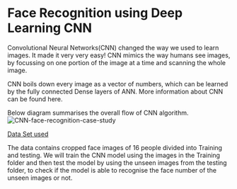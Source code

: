 <!-- # face-recognition -->
# Face Recognition using Deep Learning CNN
Convolutional Neural Networks(CNN) changed the way we used to learn images. It made it very very easy! CNN mimics the way humans see images, by focussing on one portion of the image at a time and scanning the whole image.

CNN boils down every image as a vector of numbers, which can be learned by the fully connected Dense layers of ANN. More information about CNN can be found here.

Below diagram summarises the overall flow of CNN algorithm.
![CNN-face-recognition-case-study](https://user-images.githubusercontent.com/77064772/201739240-defd1705-d5df-4122-8c58-b532eb653c83.png)

[Data Set used](https://thinkingneuron.com/wp-content/uploads/2020/10/Face-Images.zip)

The data contains cropped face images of 16 people divided into Training and testing. We will train the CNN model using the images in the Training folder and then test the model by using the unseen images from the testing folder, to check if the model is able to recognise the face number of the unseen images or not.
